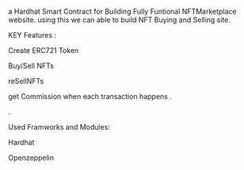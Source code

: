 a Hardhat Smart Contract for Building Fully Funtional NFTMarketplace website.
using this we can able to build NFT Buying and Selling site.

KEY Features :

Create ERC721 Token

Buy/Sell NFTs

reSellNFTs

get Commission when each transaction happens
.

.

Used Framworks and Modules:

Hardhat

Openzeppelin
